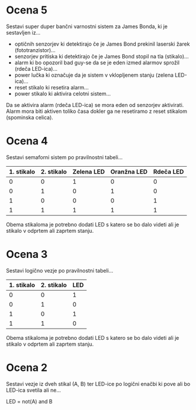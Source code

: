 
# Ocena 5
Sestavi super duper bančni varnostni sistem za James Bonda, ki je sestavljen iz...

* optičnih senzorjev ki detektirajo če je James Bond prekinil laserski žarek (fototranzistor)...
* senzorjev pritiska ki detektirajo če je James Bond stopil na tla (stikalo)...
* alarm ki bo opozoril bad guy-se da se je eden izmed alarmov sprožil (rdeča LED-ica)...
* power lučka ki označuje da je sistem v vklopljenem stanju (zelena LED-ica)... 
* reset stikalo ki resetira alarm...
* power stikalo ki aktivira celotni sistem...

Da se aktivira alarm (rdeča LED-ica) se mora eden od senzorjev aktivirati.
Alarm mora biti aktiven toliko časa dokler ga ne resetiramo z reset stikalom (spominska celica).

# Ocena 4
Sestavi semaforni sistem po pravilnostni tabeli...

| 1. stikalo | 2. stikalo | Zelena LED | Oranžna LED | Rdeča LED |
|------------|------------|------------|-------------|-----------|
| 0          | 0          | 1          | 0           | 0         |
| 0          | 1          | 0          | 1           | 0         |
| 1          | 0          | 0          | 0           | 1         |
| 1          | 1          | 1          | 1           | 1         |

Obema stikaloma je potrebno dodati LED s katero se bo dalo videti ali je stikalo v odprtem ali zaprtem stanju.

# Ocena 3
Sestavi logično vezje po pravilnostni tabeli...

| 1. stikalo | 2. stikalo | LED  |
|------------|------------|------|
| 0          | 0          | 1    |
| 0          | 1          | 0    |
| 1          | 0          | 1    |
| 1          | 1          | 0    |

Obema stikaloma je potrebno dodati LED s katero se bo dalo videti ali je stikalo v odprtem ali zaprtem stanju.

# Ocena 2
Sestavi vezje iz dveh stikal (A, B) ter LED-ice po logični enačbi ki pove ali bo LED-ica svetila ali ne...

LED = not(A) and B
